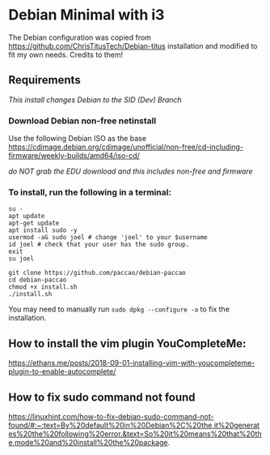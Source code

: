# Debian Minimal with i3

The Debian configuration was copied from https://github.com/ChrisTitusTech/Debian-titus installation and modified to fit my own needs. Credits to them!

## Requirements

_This install changes Debian to the SID (Dev) Branch_

### Download Debian non-free netinstall

Use the following Debian ISO as the base <https://cdimage.debian.org/cdimage/unofficial/non-free/cd-including-firmware/weekly-builds/amd64/iso-cd/>

_do NOT grab the EDU download and this includes non-free and firmware_

### To install, run the following in a terminal:

```
su -
apt update
apt-get update
apt install sudo -y
usermod -aG sudo joel # change 'joel' to your $username
id joel # check that your user has the sudo group.
exit
su joel
```
```
git clone https://github.com/paccao/debian-paccao
cd debian-paccao
chmod +x install.sh
./install.sh
```

You may need to manually run `sudo dpkg --configure -a` to fix the installation.

## How to install the vim plugin YouCompleteMe:

https://ethans.me/posts/2018-09-01-installing-vim-with-youcompleteme-plugin-to-enable-autocomplete/

## How to fix sudo command not found
https://linuxhint.com/how-to-fix-debian-sudo-command-not-found/#:~:text=By%20default%20in%20Debian%2C%20the,it%20generates%20the%20following%20error.&text=So%20it%20means%20that%20the,mode%20and%20install%20the%20package.
